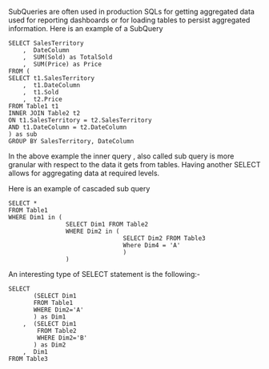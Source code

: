 SubQueries are often used in production SQLs for getting aggregated data used for reporting dashboards or for loading tables to persist aggregated information. Here is an example of a SubQuery

```
SELECT SalesTerritory
    ,  DateColumn
    ,  SUM(Sold) as TotalSold
    ,  SUM(Price) as Price 
FROM (
SELECT t1.SalesTerritory
    ,  t1.DateColumn
    ,  t1.Sold 
    ,  t2.Price
FROM Table1 t1 
INNER JOIN Table2 t2 
ON t1.SalesTerritory = t2.SalesTerritory
AND t1.DateColumn = t2.DateColumn
) as sub 
GROUP BY SalesTerritory, DateColumn
``` 

In the above example the inner query , also called sub query is more granular with respect to the data it gets from tables. Having another SELECT allows for aggregating data at required levels.

Here is an example of cascaded sub query 

```
SELECT * 
FROM Table1 
WHERE Dim1 in ( 
                SELECT Dim1 FROM Table2 
                WHERE Dim2 in ( 
                                SELECT Dim2 FROM Table3 
                                Where Dim4 = 'A' 
                                )
                )
```

An interesting type of SELECT statement is the following:-

```
SELECT 
       (SELECT Dim1
       FROM Table1
       WHERE Dim2='A'
       ) as Dim1 
    ,  (SELECT Dim1 
        FROM Table2
        WHERE Dim2='B'
       ) as Dim2 
    ,  Dim1 
FROM Table3    
```

